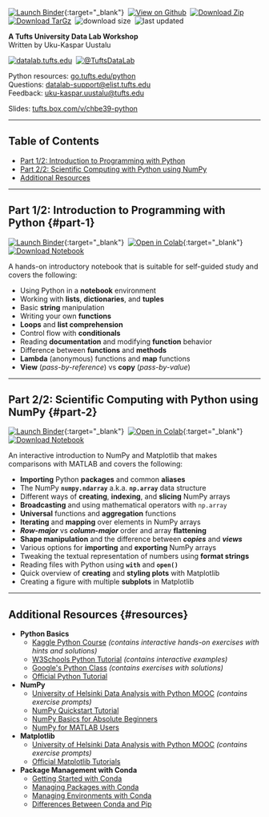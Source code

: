 [![Launch Binder](https://mybinder.org/badge_logo.svg)](https://mybinder.org/v2/gh/tuftsdatalab/chbe39/main?urlpath=lab){:target="_blank"}&nbsp;
[![View on Github](https://tuftsdatalab.github.io/badges/github.svg)](https://github.com/tuftsdatalab/chbe39)&nbsp;
[![Download Zip](https://tuftsdatalab.github.io/badges/zip.svg)](https://github.com/tuftsdatalab/chbe39/zipball/main)&nbsp;
[![Download TarGz](https://tuftsdatalab.github.io/badges/tgz.svg)](https://github.com/tuftsdatalab/chbe39/tarball/main)&nbsp;
![download size](https://img.shields.io/github/repo-size/tuftsdatalab/chbe39?label=download%20size)&nbsp;
![last updated](https://img.shields.io/github/last-commit/tuftsdatalab/chbe39?label=last%20updated)

**A Tufts University Data Lab Workshop**\
Written by Uku-Kaspar Uustalu

[![datalab.tufts.edu](https://tuftsdatalab.github.io/badges/datalab.svg)](https://sites.tufts.edu/datalab)&nbsp;
[![@TuftsDataLab](https://tuftsdatalab.github.io/badges/twitter.svg)](https://twitter.com/intent/follow?screen_name=tuftsdatalab)

Python resources: [go.tufts.edu/python](https://sites.tufts.edu/datalab/python/)\
Questions: <datalab-support@elist.tufts.edu>\
Feedback: <uku-kaspar.uustalu@tufts.edu>

Slides: [tufts.box.com/v/chbe39-python](https://tufts.box.com/v/chbe39-python)

---
## Table of Contents

- [Part 1/2: Introduction to Programming with Python](#part-1)
- [Part 2/2: Scientific Computing with Python using NumPy](#part-2)
- [Additional Resources](#resources)

---
## Part 1/2: Introduction to Programming with Python {#part-1}

[![Launch Binder](https://mybinder.org/badge_logo.svg)](https://mybinder.org/v2/gh/tuftsdatalab/chbe39/main?urlpath=lab/tree/chbe39-intro-python.ipynb){:target="_blank"}&nbsp;
[![Open in Colab](https://colab.research.google.com/assets/colab-badge.svg)](https://colab.research.google.com/github/tuftsdatalab/chbe39/blob/main/chbe39-intro-python.ipynb){:target="_blank"}&nbsp;
[![Download Notebook](https://tuftsdatalab.github.io/badges/jupyter.svg)](https://cdn.jsdelivr.net/gh/tuftsdatalab/chbe39@latest/chbe39-intro-python.ipynb)&nbsp;

A hands-on introductory notebook that is suitable for self-guided study and covers the following:

- Using Python in a **notebook** environment
- Working with **lists**, **dictionaries**, and **tuples**
- Basic **string** manipulation
- Writing your own **functions**
- **Loops** and **list comprehension**
- Control flow with **conditionals**
- Reading **documentation** and modifying **function** behavior
- Difference between **functions** and **methods**
- **Lambda** (anonymous) functions and **map** functions
- **View** (*pass-by-reference*) vs **copy** (*pass-by-value*)

---
## Part 2/2: Scientific Computing with Python using NumPy {#part-2}

[![Launch Binder](https://mybinder.org/badge_logo.svg)](https://mybinder.org/v2/gh/tuftsdatalab/chbe39/main?urlpath=lab/tree/chbe39-numpy-matplotlib.ipynb){:target="_blank"}&nbsp;
[![Open in Colab](https://colab.research.google.com/assets/colab-badge.svg)](https://colab.research.google.com/github/tuftsdatalab/chbe39/blob/main/chbe39-numpy-matplotlib.ipynb){:target="_blank"}&nbsp;
[![Download Notebook](https://tuftsdatalab.github.io/badges/jupyter.svg)](https://cdn.jsdelivr.net/gh/tuftsdatalab/chbe39@latest/chbe39-numpy-matplotlib.ipynb)&nbsp;

An interactive introduction to NumPy and Matplotlib that makes comparisons with MATLAB and covers the following:

- **Importing** Python **packages** and common **aliases**
- The NumPy **`numpy.ndarray`** a.k.a. **`np.array`** data structure
- Different ways of **creating**, **indexing**, and **slicing** NumPy arrays
- **Broadcasting** and using mathematical operators with `np.array`
- **Universal** functions and **aggregation** functions
- **Iterating** and **mapping** over elements in NumPy arrays
- ***Row-major*** vs ***column-major*** order and array **flattening**
- **Shape manipulation** and the difference between ***copies*** and ***views***
- Various options for **importing** and **exporting** NumPy arrays
- Tweaking the textual representation of numbers using **format strings**
- Reading files with Python using **`with`** and **`open()`**
- Quick overview of **creating** and **styling plots** with Matplotlib
- Creating a figure with multiple **subplots** in Matplotlib

---
## Additional Resources {#resources}

- **Python Basics**
    - [Kaggle Python Course](https://www.kaggle.com/learn/python)  *(contains interactive hands-on exercises with hints and solutions)*
    - [W3Schools Python Tutorial](https://www.w3schools.com/python/) *(contains interactive examples)*
    - [Google's Python Class](https://developers.google.com/edu/python) *(contains exercises with solutions)*
    - [Official Python Tutorial](https://docs.python.org/3/tutorial/)
- **NumPy**
    - [University of Helsinki Data Analysis with Python MOOC](https://csmastersuh.github.io/data_analysis_with_python_2020/numpy.html) *(contains exercise prompts)*
    - [NumPy Quickstart Tutorial](https://numpy.org/doc/stable/user/quickstart.html)
    - [NumPy Basics for Absolute Beginners](https://numpy.org/doc/stable/user/absolute_beginners.html)
    - [NumPy for MATLAB Users](https://numpy.org/doc/stable/user/numpy-for-matlab-users.html)
- **Matplotlib**
    - [University of Helsinki Data Analysis with Python MOOC](https://csmastersuh.github.io/data_analysis_with_python_2020/matplotlib.html) *(contains exercise prompts)*
    - [Official Matplotlib Tutorials](https://matplotlib.org/tutorials/index.html)
- **Package Management with Conda**
    - [Getting Started with Conda](https://conda.io/projects/conda/en/latest/user-guide/getting-started.html)
    - [Managing Packages with Conda](https://conda.io/projects/conda/en/latest/user-guide/tasks/manage-pkgs.html)
    - [Managing Environments with Conda](https://conda.io/projects/conda/en/latest/user-guide/tasks/manage-environments.html)
    - [Differences Between Conda and Pip](https://www.anaconda.com/blog/understanding-conda-and-pip)